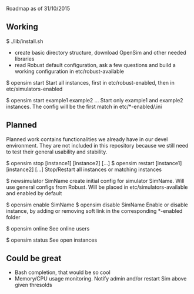 Roadmap as of 31/10/2015

Working
-------

$ ./lib/install.sh

- create basic directory structure, download OpenSim and other needed libraries
- read Robust default configuration, ask a few questions and build a working configuration in etc/robust-available

$ opensim start
  Start all instances, first in etc/robust-enabled, then in etc/simulators-enabled

$ opensim start example1 example2 ...
  Start only example1 and example2 instances.
  The config will be the first match in etc/*-enabled/<name>.ini

Planned
-------

Planned work contains functionalities we already have in our devel
environment. They are not included in this repository because 
we still need to test their general usability and stability.

$ opensim stop [instance1] [instance2] [...]
$ opensim restart [instance1] [instance2] [...]
  Stop/Restart all instances or matching instances

$ newsimulator SimName
  create initial config for simulator SimName.
  Will use general configs from Robust.
  Will be placed in etc/simulators-available and enabled by default

$ opensim enable SimName
$ opensim disable SimName
  Enable or disable instance, by adding or removing soft link in the 
  corresponding *-enabled folder

$ opensim online
  See online users

$ opensim status
  See open instances

Could be great
--------------

- Bash completion, that would be so cool
- Memory/CPU usage monitoring. 
  Notify admin and/or restart Sim above given thresolds
